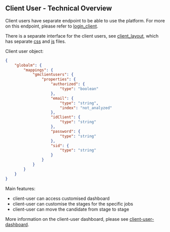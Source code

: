 ##  Client User - Technical Overview

Client users have separate endpoint to be able to use the platform. For more on this endpoint, please refer to [login_client](https://github.com/FAC-GM/app/blob/master/lib/login_client.js).

There is a separate interface for the client users, see [client_layout](https://github.com/FAC-GM/app/blob/master/views/layout/client.html), which has separate [css](https://github.com/FAC-GM/app/tree/master/assets/css) and 
[js](https://github.com/FAC-GM/app/blob/master/assets/js/client_dashboard.js) files.

Client user object:

```json
{
    "globalm": {
        "mappings": {
            "gmclientusers": {
                "properties": {
                    "authorized": {
                        "type": "boolean"
                    },
                    "email": {
                        "type": "string",
                        "index": "not_analyzed"
                    },
                    "idClient": {
                        "type": "string"
                    },
                    "password": {
                        "type": "string"
                    },
                    "sid": {
                        "type": "string"
                    }
                }
            }
        }
    }
}

```

Main features:

- client-user can access customised dashboard
- client-user can customise the stages for the specific jobs
- client-user can move the candidate from stage to stage

More information on the client-user dashboard, please see [client-user-dashboard](./client-user-dashboard.md).
